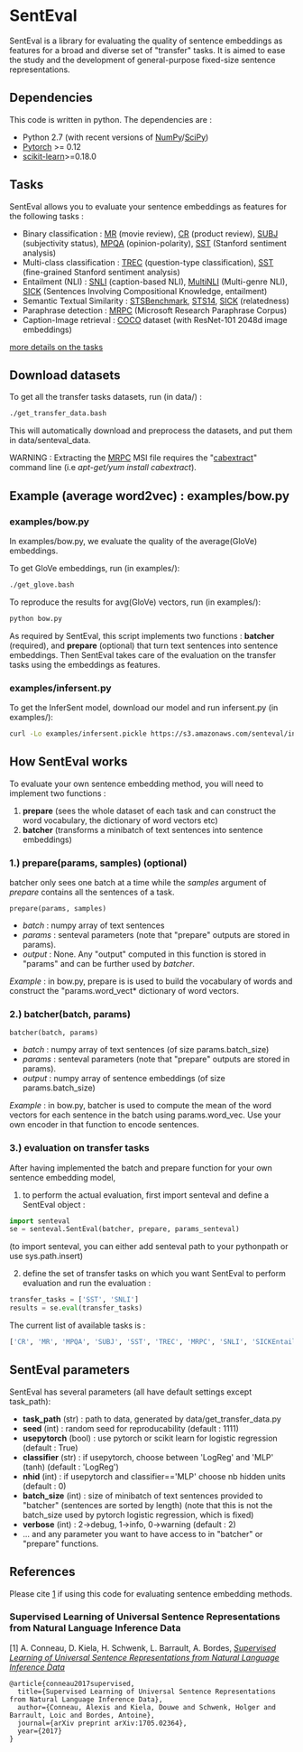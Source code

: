 # SentEval

SentEval is a library for evaluating the quality of sentence embeddings as features for a broad and diverse set of "transfer" tasks. It is aimed to ease the study and the development of general-purpose fixed-size sentence representations.

## Dependencies

This code is written in python. The dependencies are :

* Python 2.7 (with recent versions of [NumPy](http://www.numpy.org/)/[SciPy](http://www.scipy.org/))
* [Pytorch](http://pytorch.org/) >= 0.12
* [scikit-learn](http://scikit-learn.org/stable/index.html)>=0.18.0


## Tasks

SentEval allows you to evaluate your sentence embeddings as features for the following tasks :
* Binary classification : [MR](https://nlp.stanford.edu/~sidaw/home/projects:nbsvm) (movie review), [CR](https://nlp.stanford.edu/~sidaw/home/projects:nbsvm) (product review), [SUBJ](https://nlp.stanford.edu/~sidaw/home/projects:nbsvm) (subjectivity status), [MPQA](https://nlp.stanford.edu/~sidaw/home/projects:nbsvm) (opinion-polarity), [SST](https://nlp.stanford.edu/sentiment/index.html) (Stanford sentiment analysis)
* Multi-class classification : [TREC](http://cogcomp.cs.illinois.edu/Data/QA/QC/) (question-type classification), [SST](http://www.aclweb.org/anthology/P13-1045) (fine-grained Stanford sentiment analysis)
* Entailment (NLI) : [SNLI](https://nlp.stanford.edu/projects/snli/) (caption-based NLI), [MultiNLI](https://www.nyu.edu/projects/bowman/multinli/) (Multi-genre NLI), [SICK](http://clic.cimec.unitn.it/composes/sick.html) (Sentences Involving Compositional Knowledge, entailment)
* Semantic Textual Similarity : [STSBenchmark](http://ixa2.si.ehu.es/stswiki/index.php/STSbenchmark#Results), [STS14](http://alt.qcri.org/semeval2014/task10/), [SICK](http://clic.cimec.unitn.it/composes/sick.html) (relatedness)
* Paraphrase detection : [MRPC](https://aclweb.org/aclwiki/index.php?title=Paraphrase_Identification_(State_of_the_art)) (Microsoft Research Paraphrase Corpus)
* Caption-Image retrieval : [COCO](http://mscoco.org/) dataset (with ResNet-101 2048d image embeddings)

[more details on the tasks](https://arxiv.org/pdf/1705.02364.pdf)

## Download datasets
To get all the transfer tasks datasets, run (in data/) :
```bash
./get_transfer_data.bash
```
This will automatically download and preprocess the datasets, and put them in data/senteval_data.

WARNING : Extracting the [MRPC](https://www.microsoft.com/en-us/download/details.aspx?id=52398) MSI file requires the "[cabextract](https://www.cabextract.org.uk/#install)" command line (i.e *apt-get/yum install cabextract*).

## Example (average word2vec) : examples/bow.py

### examples/bow.py

In examples/bow.py, we evaluate the quality of the average(GloVe) embeddings.

To get GloVe embeddings, run (in examples/):
```bash
./get_glove.bash
```

To reproduce the results for avg(GloVe) vectors, run (in examples/):  
```bash
python bow.py
```

As required by SentEval, this script implements two functions : **batcher** (required), and **prepare** (optional) that turn text sentences into sentence embeddings. Then SentEval takes care of the evaluation on the transfer tasks using the embeddings as features.

### examples/infersent.py

To get the InferSent model, download our model and run infersent.py (in examples/):
```bash
curl -Lo examples/infersent.pickle https://s3.amazonaws.com/senteval/infersent/infersent.pickle
```

## How SentEval works

To evaluate your own sentence embedding method, you will need to implement two functions : 

1. **prepare** (sees the whole dataset of each task and can construct the word vocabulary, the dictionary of word vectors etc)
2. **batcher** (transforms a minibatch of text sentences into sentence embeddings)


### 1.) prepare(params, samples) (optional)

batcher only sees one batch at a time while the *samples* argument of *prepare* contains all the sentences of a task.

```
prepare(params, samples)
```
* *batch* : numpy array of text sentences
* *params* : senteval parameters (note that "prepare" outputs are stored in params).
* *output* : None. Any "output" computed in this function is stored in "params" and can be further used by *batcher*.

*Example* : in bow.py, prepare is is used to build the vocabulary of words and construct the "params.word_vect* dictionary of word vectors.


### 2.) batcher(batch, params)
```
batcher(batch, params)
```
* *batch* : numpy array of text sentences (of size params.batch_size)
* *params* : senteval parameters (note that "prepare" outputs are stored in params).
* *output* : numpy array of sentence embeddings (of size params.batch_size)

*Example* : in bow.py, batcher is used to compute the mean of the word vectors for each sentence in the batch using params.word_vec. Use your own encoder in that function to encode sentences.


### 3.) evaluation on transfer tasks

After having implemented the batch and prepare function for your own sentence embedding model,

1) to perform the actual evaluation, first import senteval and define a SentEval object :
```python
import senteval
se = senteval.SentEval(batcher, prepare, params_senteval)
```
(to import senteval, you can either add senteval path to your pythonpath or use sys.path.insert)

2) define the set of transfer tasks on which you want SentEval to perform evaluation and run the evaluation : 
```python
transfer_tasks = ['SST', 'SNLI']
results = se.eval(transfer_tasks)
```
The current list of available tasks is :
```python
['CR', 'MR', 'MPQA', 'SUBJ', 'SST', 'TREC', 'MRPC', 'SNLI', 'SICKEntailment', 'SICKRelatedness', 'STSBenchmark', 'STS14', 'ImageAnnotation']
```

## SentEval parameters
SentEval has several parameters (all have default settings except task_path):
* **task_path** (str) : path to data, generated by data/get_transfer_data.py
* **seed** (int) : random seed for reproducability (default : 1111)
* **usepytorch** (bool) : use pytorch or scikit learn for logistic regression (default : True)
* **classifier** (str) : if usepytorch, choose between 'LogReg' and 'MLP' (tanh) (default : 'LogReg')
* **nhid** (int) : if usepytorch and classifier=='MLP' choose nb hidden units (default : 0)
* **batch_size** (int) : size of minibatch of text sentences provided to "batcher" (sentences are sorted by length) (note that this is not the batch_size used by pytorch logistic regression, which is fixed)
* **verbose** (int) : 2->debug, 1->info, 0->warning (default : 2)
* ... and any parameter you want to have access to in "batcher" or "prepare" functions.


## References

Please cite [1](https://arxiv.org/abs/1705.02364) if using this code for evaluating sentence embedding methods.

### Supervised Learning of Universal Sentence Representations from Natural Language Inference Data

[1] A. Conneau, D. Kiela, H. Schwenk, L. Barrault, A. Bordes, [*Supervised Learning of Universal Sentence Representations from Natural Language Inference Data*](https://arxiv.org/abs/1705.02364)

```
@article{conneau2017supervised,
  title={Supervised Learning of Universal Sentence Representations from Natural Language Inference Data},
  author={Conneau, Alexis and Kiela, Douwe and Schwenk, Holger and Barrault, Loic and Bordes, Antoine},
  journal={arXiv preprint arXiv:1705.02364},
  year={2017}
}
```
